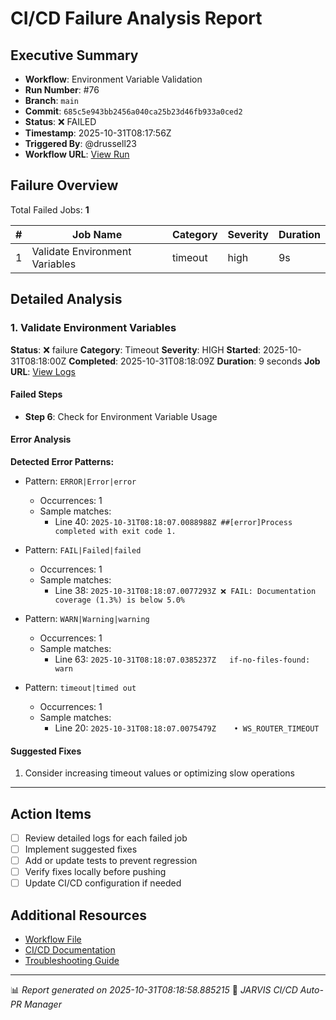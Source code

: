 # CI/CD Failure Analysis Report

## Executive Summary

- **Workflow**: Environment Variable Validation
- **Run Number**: #76
- **Branch**: `main`
- **Commit**: `685c5e943bb2456a040ca25b23d46fb933a0ced2`
- **Status**: ❌ FAILED
- **Timestamp**: 2025-10-31T08:17:56Z
- **Triggered By**: @drussell23
- **Workflow URL**: [View Run](https://github.com/drussell23/JARVIS-AI/actions/runs/18966793559)

## Failure Overview

Total Failed Jobs: **1**

| # | Job Name | Category | Severity | Duration |
|---|----------|----------|----------|----------|
| 1 | Validate Environment Variables | timeout | high | 9s |

## Detailed Analysis

### 1. Validate Environment Variables

**Status**: ❌ failure
**Category**: Timeout
**Severity**: HIGH
**Started**: 2025-10-31T08:18:00Z
**Completed**: 2025-10-31T08:18:09Z
**Duration**: 9 seconds
**Job URL**: [View Logs](https://github.com/drussell23/JARVIS-AI/actions/runs/18966793559/job/54165052078)

#### Failed Steps

- **Step 6**: Check for Environment Variable Usage

#### Error Analysis

**Detected Error Patterns:**

- Pattern: `ERROR|Error|error`
  - Occurrences: 1
  - Sample matches:
    - Line 40: `2025-10-31T08:18:07.0088988Z ##[error]Process completed with exit code 1.`

- Pattern: `FAIL|Failed|failed`
  - Occurrences: 1
  - Sample matches:
    - Line 38: `2025-10-31T08:18:07.0077293Z ❌ FAIL: Documentation coverage (1.3%) is below 5.0%`

- Pattern: `WARN|Warning|warning`
  - Occurrences: 1
  - Sample matches:
    - Line 63: `2025-10-31T08:18:07.0385237Z   if-no-files-found: warn`

- Pattern: `timeout|timed out`
  - Occurrences: 1
  - Sample matches:
    - Line 20: `2025-10-31T08:18:07.0075479Z    • WS_ROUTER_TIMEOUT`

#### Suggested Fixes

1. Consider increasing timeout values or optimizing slow operations

---

## Action Items

- [ ] Review detailed logs for each failed job
- [ ] Implement suggested fixes
- [ ] Add or update tests to prevent regression
- [ ] Verify fixes locally before pushing
- [ ] Update CI/CD configuration if needed

## Additional Resources

- [Workflow File](.github/workflows/)
- [CI/CD Documentation](../../docs/ci-cd/)
- [Troubleshooting Guide](../../docs/troubleshooting/)

---

📊 *Report generated on 2025-10-31T08:18:58.885215*
🤖 *JARVIS CI/CD Auto-PR Manager*
